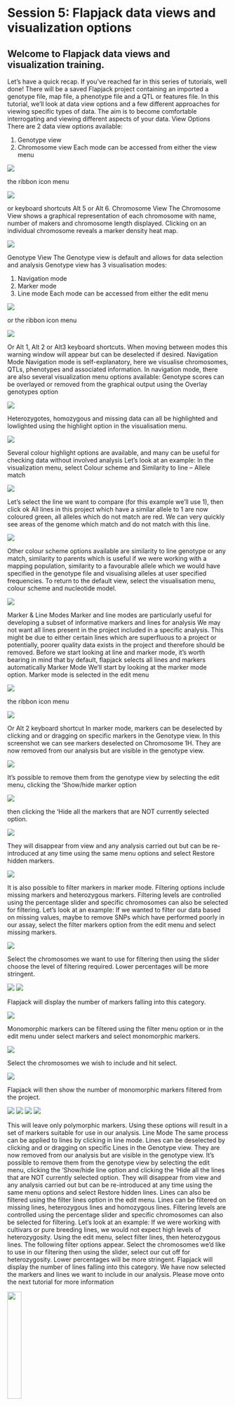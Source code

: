 # Session 5: Flapjack data views and visualization options

## Welcome to Flapjack data views and visualization training.

Let’s have a quick recap. If you’ve reached far in this series of tutorials, well done! There will be a saved Flapjack project containing an imported a genotype file, map file, a phenotype file and a QTL or features file.
In this tutorial, we’ll look at data view options and a few different approaches for viewing specific types of data. The aim is to become comfortable interrogating and viewing different aspects of your data.
View Options
There are 2 data view options available:
1)	Genotype view
2)	Chromosome view
Each mode can be accessed from either the view menu 
 
<img src="flapjack-5/flapjack1.png" style="max-width: 100%;">

the ribbon icon menu

<img src="flapjack-5/flapjack2.png" style="max-width: 100%;">

or keyboard shortcuts Alt 5 or Alt 6.
Chromosome View
The Chromosome View shows a graphical representation of each chromosome with name, number of makers and chromosome length displayed. Clicking on an individual chromosome reveals a marker density heat map.


<img src="flapjack-5/flapjack3.png" style="max-width: 100%;">

Genotype View
The Genotype view is default and allows for data selection and analysis
Genotype view has 3 visualisation modes:
1)	Navigation mode
2)	Marker mode
3)	Line mode
Each mode can be accessed from either the edit menu 


<img src="flapjack-5/flapjack4.png" style="max-width: 100%;">

or the ribbon icon menu

<img src="flapjack-5/flapjack5.png" style="max-width: 100%;">

Or Alt 1, Alt 2 or Alt3 keyboard shortcuts.
When moving between modes this warning window will appear but can be deselected if desired.
Navigation Mode
Navigation mode is self-explanatory, here we visualise chromosomes, QTLs, phenotypes and associated information.
In navigation mode, there are also several visualization menu options available:
Genotype scores can be overlayed or removed from the graphical output using the Overlay genotypes option


<img src="flapjack-5/flapjack6.png" style="max-width: 100%;">

Heterozygotes, homozygous and missing data can all be highlighted and lowlighted using the highlight option in the visualisation menu.

<img src="flapjack-5/flapjack7.png" style="max-width: 100%;">

Several colour highlight options are available, and many can be useful for checking data without involved analysis
Let’s look at an example:
In the visualization menu, select Colour scheme and Similarity to line – Allele match


<img src="flapjack-5/flapjack8.png" style="max-width: 100%;">

Let’s select the line we want to compare (for this example we’ll use 1), then click ok
All lines in this project which have a similar allele to 1 are now coloured green, all alleles which do not match are red. We can very quickly see areas of the genome which match and do not match with this line.


<img src="flapjack-5/flapjack9.png" style="max-width: 100%;">

Other colour scheme options available are similarity to line genotype or any match, similarity to parents which is useful if we were working with a mapping population, similarity to a favourable allele which we would have specified in the genotype file and visualising alleles at user specified frequencies. 
To return to the default view, select the visualisation menu, colour scheme and nucleotide model.

<img src="flapjack-5/flapjack10.png" style="max-width: 100%;">

Marker & Line Modes
Marker and line modes are particularly useful for developing a subset of informative markers and lines for analysis 
We may not want all lines present in the project included in a specific analysis. This might be due to either certain lines which are superfluous to a project or potentially, poorer quality data exists in the project and therefore should be removed.
Before we start looking at line and marker mode, it’s worth bearing in mind that by default, flapjack selects all lines and markers automatically
Marker Mode
We’ll start by looking at the marker mode option. Marker mode is selected in the edit menu

<img src="flapjack-5/flapjack11.png" style="max-width: 100%;">

the ribbon icon menu

<img src="flapjack-5/flapjack12.png" style="max-width: 100%;">

Or Alt 2 keyboard shortcut
In marker mode, markers can be deselected by clicking and or dragging on specific markers in the Genotype view. In this screenshot we can see markers deselected on Chromosome 1H. They are now removed from our analysis but are visible in the genotype view. 

<img src="flapjack-5/flapjack13.png" style="max-width: 100%;">

It’s possible to remove them from the genotype view by selecting the edit menu, clicking the ‘Show/hide marker option 

<img src="flapjack-5/flapjack14.png" style="max-width: 100%;">

then clicking the ‘Hide all the markers that are NOT currently selected option. 

<img src="flapjack-5/flapjack15.png" style="max-width: 100%;">

They will disappear from view and any analysis carried out but can be re-introduced at any time using the same menu options and select Restore hidden markers. 

<img src="flapjack-5/flapjack16.png" style="max-width: 100%;">

It is also possible to filter markers in marker mode. 
Filtering options include missing markers and heterozygous markers. 
Filtering levels are controlled using the percentage slider and specific chromosomes can also be selected for filtering. 
Let’s look at an example:
If we wanted to filter our data based on missing values, maybe to remove SNPs which have performed poorly in our assay, select the filter markers option from the edit menu and select missing markers. 

<img src="flapjack-5/flapjack17.png" style="max-width: 100%;">

Select the chromosomes we want to use for filtering then using the slider choose the level of filtering required. Lower percentages will be more stringent. 

<img src="flapjack-5/flapjack18.png" style="max-width: 100%;">

<img src="flapjack-5/flapjack19.png" style="max-width: 100%;">

Flapjack will display the number of markers falling into this category. 

<img src="flapjack-5/flapjack20.png" style="max-width: 100%;">

Monomorphic markers can be filtered using the filter menu option or in the edit menu under select markers and select monomorphic markers.

<img src="flapjack-5/flapjack20.png" style="max-width: 100%;">

Select the chromosomes we wish to include and hit select. 

<img src="flapjack-5/flapjack21.png" style="max-width: 100%;">

Flapjack will then show the number of monomorphic markers filtered from the project.

<img src="flapjack-5/flapjack22.png" style="max-width: 100%;">



<img src="flapjack-5/flapjack23.png" style="max-width: 100%;">

<img src="flapjack-5/flapjack24.png" style="max-width: 100%;">

<img src="flapjack-5/flapjack25.png" style="max-width: 100%;">

This will leave only polymorphic markers. 
Using these options will result in a set of markers suitable for use in our analysis.
Line Mode
The same process can be applied to lines by clicking in line mode. 
Lines can be deselected by clicking and or dragging on specific Lines in the Genotype view.
They are now removed from our analysis but are visible in the genotype view. 
It’s possible to remove them from the genotype view by selecting the edit menu, clicking the ‘Show/hide line option and clicking the ‘Hide all the lines that are NOT currently selected option. 
They will disappear from view and any analysis carried out but can be re-introduced at any time using the same menu options and select Restore hidden lines.
Lines can also be filtered using the filter lines option in the edit menu. 
Lines can be filtered on missing lines, heterozygous lines and homozygous lines. 
Filtering levels are controlled using the percentage slider and specific chromosomes can also be selected for filtering. 
Let’s look at an example:
If we were working with cultivars or pure breeding lines, we would not expect high levels of heterozygosity. 
Using the edit menu, select filter lines, then heterozygous lines. The following filter options appear. Select the chromosomes we’d like to use in our filtering then using the slider, select our cut off for heterozygosity. 
Lower percentages will be more stringent. Flapjack will display the number of lines falling into this category.
We have now selected the markers and lines we want to include in our analysis.
Please move onto the next tutorial for more information



<a href="https://www.youtube.com/watch?v=ifYQrk0uzlo"><img src="https://img.youtube.com/vi/ifYQrk0uzlo/0.jpg" width="25%"></a>

<br/>

> ### About
> This training has been created under the <a href="https://www.templetonworldcharity.org/">Templeton World Charity Foundation, Inc.</a> Grant ID TWCF0400 *'Safeguarding crop diversity for food security: Pre-breeding complemented with Innovative Finance'* which is managed by the <a href="https://www.croptrust.org/">Crop Trust</a>. This training is free to use and released under a non-restrictive open source licence.

